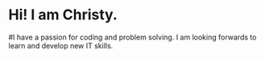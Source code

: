 # Hi! I am Christy. 
#I have a passion for coding and problem solving. I am looking forwards to learn and develop new IT skills.
